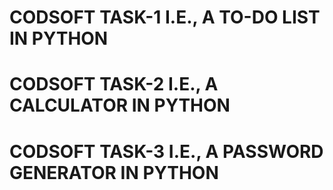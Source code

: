 # CODSOFT TASK-1 I.E., A TO-DO LIST IN PYTHON
# CODSOFT TASK-2 I.E., A CALCULATOR IN PYTHON
# CODSOFT TASK-3 I.E., A PASSWORD GENERATOR IN PYTHON
